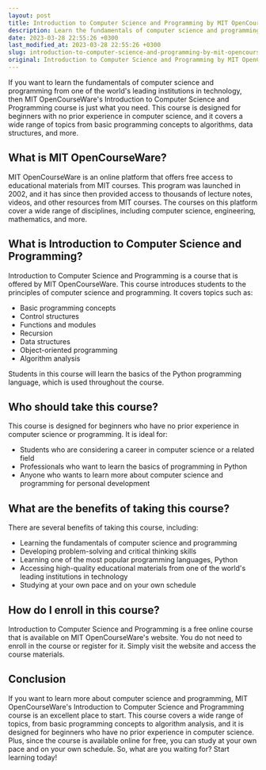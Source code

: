 ```yaml
---
layout: post
title: Introduction to Computer Science and Programming by MIT OpenCourseWare
description: Learn the fundamentals of computer science and programming with MIT OpenCourseWare's Introduction to Computer Science and Programming course.
date: 2023-03-28 22:55:26 +0300
last_modified_at: 2023-03-28 22:55:26 +0300
slug: introduction-to-computer-science-and-programming-by-mit-opencourseware
original: Introduction to Computer Science and Programming by MIT OpenCourseWare
---
```


If you want to learn the fundamentals of computer science and programming from one of the world's leading institutions in technology, then MIT OpenCourseWare's Introduction to Computer Science and Programming course is just what you need. This course is designed for beginners with no prior experience in computer science, and it covers a wide range of topics from basic programming concepts to algorithms, data structures, and more.

## What is MIT OpenCourseWare?

MIT OpenCourseWare is an online platform that offers free access to educational materials from MIT courses. This program was launched in 2002, and it has since then provided access to thousands of lecture notes, videos, and other resources from MIT courses. The courses on this platform cover a wide range of disciplines, including computer science, engineering, mathematics, and more.

## What is Introduction to Computer Science and Programming?

Introduction to Computer Science and Programming is a course that is offered by MIT OpenCourseWare. This course introduces students to the principles of computer science and programming. It covers topics such as:

- Basic programming concepts
- Control structures
- Functions and modules
- Recursion
- Data structures
- Object-oriented programming
- Algorithm analysis

Students in this course will learn the basics of the Python programming language, which is used throughout the course.

## Who should take this course?

This course is designed for beginners who have no prior experience in computer science or programming. It is ideal for:

- Students who are considering a career in computer science or a related field
- Professionals who want to learn the basics of programming in Python
- Anyone who wants to learn more about computer science and programming for personal development

## What are the benefits of taking this course?

There are several benefits of taking this course, including:

- Learning the fundamentals of computer science and programming
- Developing problem-solving and critical thinking skills
- Learning one of the most popular programming languages, Python
- Accessing high-quality educational materials from one of the world's leading institutions in technology
- Studying at your own pace and on your own schedule

## How do I enroll in this course?

Introduction to Computer Science and Programming is a free online course that is available on MIT OpenCourseWare's website. You do not need to enroll in the course or register for it. Simply visit the website and access the course materials.

## Conclusion

If you want to learn more about computer science and programming, MIT OpenCourseWare's Introduction to Computer Science and Programming course is an excellent place to start. This course covers a wide range of topics, from basic programming concepts to algorithm analysis, and it is designed for beginners who have no prior experience in computer science. Plus, since the course is available online for free, you can study at your own pace and on your own schedule. So, what are you waiting for? Start learning today!